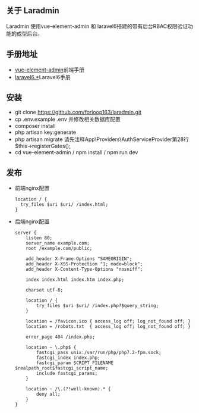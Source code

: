 
## 关于 Laradmin

Laradmin 使用vue-element-admin 和 laravel6搭建的带有后台RBAC权限验证功能的成型后台。

## 手册地址

- [vue-element-admin](https://panjiachen.github.io/vue-element-admin-site/)前端手册
- [laravel6.*](https://learnku.com/docs/laravel/6.x)Laravel6手册

## 安装

- git clone https://github.com/forloop163/laradmin.git
- cp .env.example .env 并修改相关数据库配置
- composer install
- php artisan key:generate
- php artisan migrate 请先注释App\Providers\AuthServiceProvider第28行$this->registerGates();
- cd vue-element-admin / npm install / npm run dev



## 发布
- 前端nginx配置
   ```
   location / {
     try_files $uri $uri/ /index.html;
   }
   ```
- 后端nginx配置
   ```
   server {
       listen 80;
       server_name example.com;
       root /example.com/public;
   
       add_header X-Frame-Options "SAMEORIGIN";
       add_header X-XSS-Protection "1; mode=block";
       add_header X-Content-Type-Options "nosniff";
   
       index index.html index.htm index.php;
   
       charset utf-8;
   
       location / {
           try_files $uri $uri/ /index.php?$query_string;
       }
   
       location = /favicon.ico { access_log off; log_not_found off; }
       location = /robots.txt  { access_log off; log_not_found off; }
   
       error_page 404 /index.php;
   
       location ~ \.php$ {
           fastcgi_pass unix:/var/run/php/php7.2-fpm.sock;
           fastcgi_index index.php;
           fastcgi_param SCRIPT_FILENAME $realpath_root$fastcgi_script_name;
           include fastcgi_params;
       }
   
       location ~ /\.(?!well-known).* {
           deny all;
       }
   }
   ```
